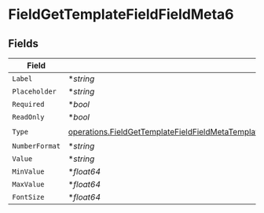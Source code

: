 # FieldGetTemplateFieldFieldMeta6


## Fields

| Field                                                                                                                                                                                                                    | Type                                                                                                                                                                                                                     | Required                                                                                                                                                                                                                 | Description                                                                                                                                                                                                              |
| ------------------------------------------------------------------------------------------------------------------------------------------------------------------------------------------------------------------------ | ------------------------------------------------------------------------------------------------------------------------------------------------------------------------------------------------------------------------ | ------------------------------------------------------------------------------------------------------------------------------------------------------------------------------------------------------------------------ | ------------------------------------------------------------------------------------------------------------------------------------------------------------------------------------------------------------------------ |
| `Label`                                                                                                                                                                                                                  | **string*                                                                                                                                                                                                                | :heavy_minus_sign:                                                                                                                                                                                                       | N/A                                                                                                                                                                                                                      |
| `Placeholder`                                                                                                                                                                                                            | **string*                                                                                                                                                                                                                | :heavy_minus_sign:                                                                                                                                                                                                       | N/A                                                                                                                                                                                                                      |
| `Required`                                                                                                                                                                                                               | **bool*                                                                                                                                                                                                                  | :heavy_minus_sign:                                                                                                                                                                                                       | N/A                                                                                                                                                                                                                      |
| `ReadOnly`                                                                                                                                                                                                               | **bool*                                                                                                                                                                                                                  | :heavy_minus_sign:                                                                                                                                                                                                       | N/A                                                                                                                                                                                                                      |
| `Type`                                                                                                                                                                                                                   | [operations.FieldGetTemplateFieldFieldMetaTemplatesFieldsResponse200ApplicationJSONResponseBodyType](../../models/operations/fieldgettemplatefieldfieldmetatemplatesfieldsresponse200applicationjsonresponsebodytype.md) | :heavy_check_mark:                                                                                                                                                                                                       | N/A                                                                                                                                                                                                                      |
| `NumberFormat`                                                                                                                                                                                                           | **string*                                                                                                                                                                                                                | :heavy_minus_sign:                                                                                                                                                                                                       | N/A                                                                                                                                                                                                                      |
| `Value`                                                                                                                                                                                                                  | **string*                                                                                                                                                                                                                | :heavy_minus_sign:                                                                                                                                                                                                       | N/A                                                                                                                                                                                                                      |
| `MinValue`                                                                                                                                                                                                               | **float64*                                                                                                                                                                                                               | :heavy_minus_sign:                                                                                                                                                                                                       | N/A                                                                                                                                                                                                                      |
| `MaxValue`                                                                                                                                                                                                               | **float64*                                                                                                                                                                                                               | :heavy_minus_sign:                                                                                                                                                                                                       | N/A                                                                                                                                                                                                                      |
| `FontSize`                                                                                                                                                                                                               | **float64*                                                                                                                                                                                                               | :heavy_minus_sign:                                                                                                                                                                                                       | N/A                                                                                                                                                                                                                      |